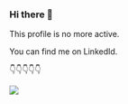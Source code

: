 ### Hi there 👋

This profile is no more active.

You can find me on LinkedId.

👇👇👇👇👇

<a href="https://www.linkedin.com/in/albertorossotto/">
  <img src="https://img.shields.io/badge/linkedin%20-%230A66C2.svg?&style=for-the-badge&logo=linkedin&logoColor=white"/>
</a>
